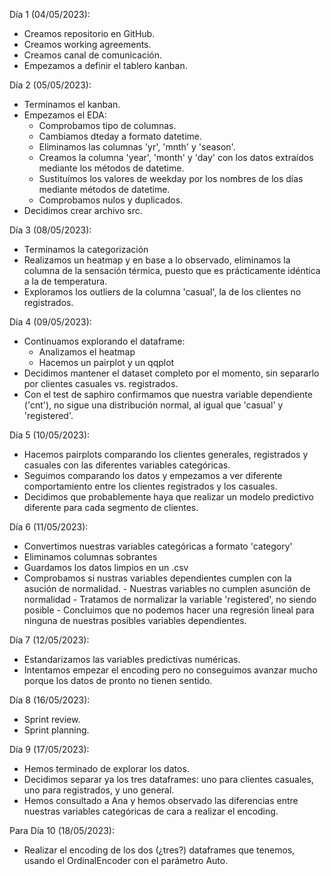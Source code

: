 Día 1 (04/05/2023):

 - Creamos repositorio en GitHub.
 - Creamos working agreements.
 - Creamos canal de comunicación.
 - Empezamos a definir el tablero kanban.

Día 2 (05/05/2023):

 - Terminamos el kanban.
 - Empezamos el EDA: 
    - Comprobamos tipo de columnas.
    - Cambiamos dteday a formato datetime.
    - Eliminamos las columnas 'yr', 'mnth' y 'season'.
    - Creamos la columna 'year', 'month' y 'day' con los datos extraídos mediante los métodos de datetime.
    - Sustituímos los valores de weekday por los nombres de los días mediante métodos de datetime. 
    - Comprobamos nulos y duplicados.
 - Decidimos crear archivo src.

Día 3 (08/05/2023):

 - Terminamos la categorización 
 - Realizamos un heatmap y en base a lo observado, eliminamos la columna de la sensación térmica, puesto que es prácticamente idéntica a la de temperatura.
 - Exploramos los outliers de la columna 'casual', la de los clientes no registrados.


Día 4 (09/05/2023):

 - Continuamos explorando el dataframe:
    - Analizamos el heatmap
    - Hacemos un pairplot y un qqplot
 - Decidimos mantener el dataset completo por el momento, sin separarlo por clientes casuales vs. registrados.
 - Con el test de saphiro confirmamos que nuestra variable dependiente ('cnt'), no sigue una distribución normal, al igual que 'casual' y 'registered'.

Día 5 (10/05/2023):

 - Hacemos pairplots comparando los clientes generales, registrados y casuales con las diferentes variables categóricas.
 - Seguimos comparando los datos y empezamos a ver diferente comportamiento entre los clientes registrados y los casuales.
 - Decidimos que probablemente haya que realizar un modelo predictivo diferente para cada segmento de clientes.

Día 6 (11/05/2023):

 - Convertimos nuestras variables categóricas a formato 'category'
 - Eliminamos columnas sobrantes
 - Guardamos los datos limpios en un .csv
 - Comprobamos si nustras variables dependientes cumplen con la asución de normalidad.
       - Nuestras variables no cumplen asunción de normalidad
       - Tratamos de normalizar la variable 'registered', no siendo posible - Concluimos que no podemos hacer una regresión lineal para
      ninguna de nuestras posibles variables dependientes.

Día 7 (12/05/2023):

 - Estandarizamos las variables predictivas numéricas. 
 - Intentamos empezar el encoding pero no conseguimos avanzar mucho porque los datos de pronto no tienen sentido.  


Día 8 (16/05/2023):

 - Sprint review.
 - Sprint planning.

Día 9 (17/05/2023):

 - Hemos terminado de explorar los datos.
 - Decidimos separar ya los tres dataframes: uno para clientes casuales, uno para registrados, y uno general.
 - Hemos consultado a Ana y hemos observado las diferencias entre nuestras variables categóricas de cara a realizar el encoding.

Para Día 10 (18/05/2023):

 - Realizar el encoding de los dos (¿tres?) dataframes que tenemos, usando el OrdinalEncoder con el parámetro Auto.  